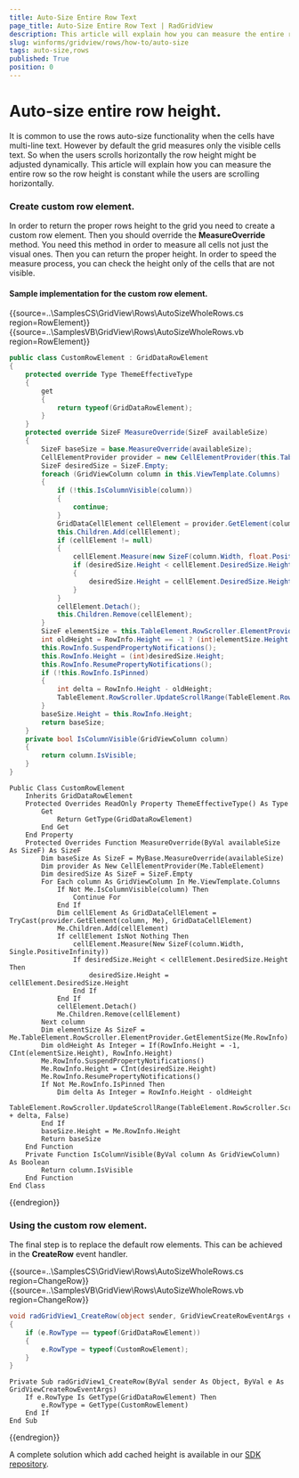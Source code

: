 ```yaml
---
title: Auto-Size Entire Row Text
page_title: Auto-Size Entire Row Text | RadGridView
description: This article will explain how you can measure the entire row so the row height is constant while the users are scrolling horizontally.
slug: winforms/gridview/rows/how-to/auto-size
tags: auto-size,rows
published: True
position: 0
---
```


# Auto-size entire row height.

It is common to use the rows auto-size functionality when the cells have multi-line text. However by default the grid measures only the visible cells text. So when the users scrolls horizontally the row height might be adjusted dynamically. This article will explain how you can measure the entire row so the row height is constant while the users are scrolling horizontally.

### Create custom row element.

In order to return the proper rows height to the grid you need to create a custom row element. Then you should override the __MeasureOverride__ method. You need this method in order to measure all cells not just the visual ones. Then you can return the proper height. In order to speed the measure process, you can check the height only of the cells that are not visible. 

#### Sample implementation for the custom row element.

{{source=..\SamplesCS\GridView\Rows\AutoSizeWholeRows.cs region=RowElement}} 
{{source=..\SamplesVB\GridView\Rows\AutoSizeWholeRows.vb region=RowElement}}
````C#
public class CustomRowElement : GridDataRowElement
{
    protected override Type ThemeEffectiveType
    {
        get
        {
            return typeof(GridDataRowElement);
        }
    }
    protected override SizeF MeasureOverride(SizeF availableSize)
    {
        SizeF baseSize = base.MeasureOverride(availableSize);
        CellElementProvider provider = new CellElementProvider(this.TableElement);
        SizeF desiredSize = SizeF.Empty;
        foreach (GridViewColumn column in this.ViewTemplate.Columns)
        {
            if (!this.IsColumnVisible(column))
            {
                continue;
            }
            GridDataCellElement cellElement = provider.GetElement(column, this) as GridDataCellElement;
            this.Children.Add(cellElement);
            if (cellElement != null)
            {
                cellElement.Measure(new SizeF(column.Width, float.PositiveInfinity));
                if (desiredSize.Height < cellElement.DesiredSize.Height)
                {
                    desiredSize.Height = cellElement.DesiredSize.Height;
                }
            }
            cellElement.Detach();
            this.Children.Remove(cellElement);
        }
        SizeF elementSize = this.TableElement.RowScroller.ElementProvider.GetElementSize(this.RowInfo);
        int oldHeight = RowInfo.Height == -1 ? (int)elementSize.Height : RowInfo.Height;
        this.RowInfo.SuspendPropertyNotifications();
        this.RowInfo.Height = (int)desiredSize.Height;
        this.RowInfo.ResumePropertyNotifications();
        if (!this.RowInfo.IsPinned)
        {
            int delta = RowInfo.Height - oldHeight;
            TableElement.RowScroller.UpdateScrollRange(TableElement.RowScroller.Scrollbar.Maximum + delta, false);
        }
        baseSize.Height = this.RowInfo.Height;
        return baseSize;
    }
    private bool IsColumnVisible(GridViewColumn column)
    {
        return column.IsVisible;
    }
}

````
````VB.NET
Public Class CustomRowElement
    Inherits GridDataRowElement
    Protected Overrides ReadOnly Property ThemeEffectiveType() As Type
        Get
            Return GetType(GridDataRowElement)
        End Get
    End Property
    Protected Overrides Function MeasureOverride(ByVal availableSize As SizeF) As SizeF
        Dim baseSize As SizeF = MyBase.MeasureOverride(availableSize)
        Dim provider As New CellElementProvider(Me.TableElement)
        Dim desiredSize As SizeF = SizeF.Empty
        For Each column As GridViewColumn In Me.ViewTemplate.Columns
            If Not Me.IsColumnVisible(column) Then
                Continue For
            End If
            Dim cellElement As GridDataCellElement = TryCast(provider.GetElement(column, Me), GridDataCellElement)
            Me.Children.Add(cellElement)
            If cellElement IsNot Nothing Then
                cellElement.Measure(New SizeF(column.Width, Single.PositiveInfinity))
                If desiredSize.Height < cellElement.DesiredSize.Height Then
                    desiredSize.Height = cellElement.DesiredSize.Height
                End If
            End If
            cellElement.Detach()
            Me.Children.Remove(cellElement)
        Next column
        Dim elementSize As SizeF = Me.TableElement.RowScroller.ElementProvider.GetElementSize(Me.RowInfo)
        Dim oldHeight As Integer = If(RowInfo.Height = -1, CInt(elementSize.Height), RowInfo.Height)
        Me.RowInfo.SuspendPropertyNotifications()
        Me.RowInfo.Height = CInt(desiredSize.Height)
        Me.RowInfo.ResumePropertyNotifications()
        If Not Me.RowInfo.IsPinned Then
            Dim delta As Integer = RowInfo.Height - oldHeight
            TableElement.RowScroller.UpdateScrollRange(TableElement.RowScroller.Scrollbar.Maximum + delta, False)
        End If
        baseSize.Height = Me.RowInfo.Height
        Return baseSize
    End Function
    Private Function IsColumnVisible(ByVal column As GridViewColumn) As Boolean
        Return column.IsVisible
    End Function
End Class

```` 

{{endregion}} 


### Using the custom row element.

The final step is to replace the default row elements. This can be achieved in the __CreateRow__ event handler.

{{source=..\SamplesCS\GridView\Rows\AutoSizeWholeRows.cs region=ChangeRow}} 
{{source=..\SamplesVB\GridView\Rows\AutoSizeWholeRows.vb region=ChangeRow}}

````C#
void radGridView1_CreateRow(object sender, GridViewCreateRowEventArgs e)
{
    if (e.RowType == typeof(GridDataRowElement))
    {
        e.RowType = typeof(CustomRowElement);
    }
}

````
````VB.NET
Private Sub radGridView1_CreateRow(ByVal sender As Object, ByVal e As GridViewCreateRowEventArgs)
    If e.RowType Is GetType(GridDataRowElement) Then
        e.RowType = GetType(CustomRowElement)
    End If
End Sub

```` 

{{endregion}} 


A complete solution which add cached height is available in our [SDK repository](https://github.com/telerik/winforms-sdk/tree/master/GridView/AutoSizeEntireRow).